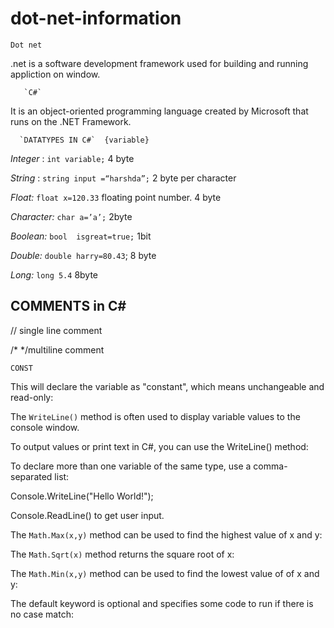 # dot-net-information

`Dot net`  

 .net is a software development framework used for building and running appliction on window. 

       `C#` 

It is an object-oriented programming language created by Microsoft that runs on the .NET Framework. 

 
      `DATATYPES IN C#`  {variable} 

*Integer* : 
``int variable;``
4 byte 

*String* : 
``string input =“harshda”;`` 
2 byte per character 

*Float:*
``float x=120.33``
floating point number. 4 byte 

*Character:* 
``char a=’a’;`` 
2byte 

*Boolean:* 
``bool  isgreat=true;`` 
1bit 

*Double:* 
``double harry=80.43``;
8 byte 

*Long:* 
``long 5.4``
8byte 

 
## COMMENTS  in C#

// single line comment

/* */multiline comment

 
``CONST`` 

This will declare the variable as "constant", which means unchangeable and read-only: 

The `WriteLine()` method is often used to display variable values to the console window. 

 

To output values or print text in C#, you can use the WriteLine() method: 

To declare more than one variable of the same type, use a comma-separated list: 

Console.WriteLine("Hello World!"); 

Console.ReadLine() to get user input. 

The `Math.Max(x,y)` method can be used to find the highest value of x and y:

The `Math.Sqrt(x)` method returns the square root of x:

The `Math.Min(x,y)` method can be used to find the lowest value of of x and y:

The default keyword is optional and specifies some code to run if there is no case match:

